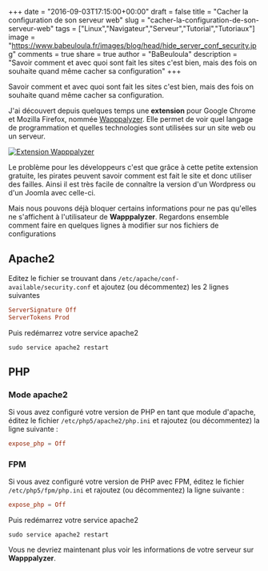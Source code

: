 +++
date = "2016-09-03T17:15:00+00:00"
draft = false
title = "Cacher la configuration de son serveur web"
slug = "cacher-la-configuration-de-son-serveur-web"
tags = ["Linux","Navigateur","Serveur","Tutorial","Tutoriaux"]
image = "https://www.babeuloula.fr/images/blog/head/hide_server_conf_security.jpg"
comments = true
share = true
author = "BaBeuloula"
description = "Savoir comment et avec quoi sont fait les sites c'est bien, mais des fois on souhaite quand même cacher sa configuration"
+++

Savoir comment et avec quoi sont fait les sites c'est bien, mais des fois on souhaite quand même cacher sa configuration.

J'ai découvert depuis quelques temps une **extension** pour Google Chrome et Mozilla Firefox, nommée [Wapppalyzer](https://wappalyzer.com/). Elle permet de voir quel langage de programmation et quelles technologies sont utilisées sur un site web ou un serveur.

[![Extension Wapppalyzer](//www.babeuloula.fr/images/Wapppalyzer-babeuloula.png)](//www.babeuloula.fr/images/Wapppalyzer-babeuloula.png)

Le problème pour les développeurs c'est que grâce à cette petite extension gratuite, les pirates peuvent savoir comment est fait le site et donc utiliser des failles. Ainsi il est très facile de connaître la version d'un Wordpress ou d'un Joomla avec celle-ci.

Mais nous pouvons déjà bloquer certains informations pour ne pas qu'elles ne s'affichent à l'utilisateur de **Wapppalyzer**. Regardons ensemble comment faire en quelques lignes à modifier sur nos fichiers de configurations

## Apache2

Editez le fichier se trouvant dans `/etc/apache/conf-available/security.conf` et ajoutez (ou décommentez) les 2 lignes suivantes

``` conf
ServerSignature Off
ServerTokens Prod
```

Puis redémarrez votre service apache2

``` shell
sudo service apache2 restart
```

## PHP

### Mode apache2

Si vous avez configuré votre version de PHP en tant que module d'apache, éditez le fichier `/etc/php5/apache2/php.ini` et rajoutez (ou décommentez) la ligne suivante :

``` conf
expose_php = Off
```

### FPM

Si vous avez configuré votre version de PHP avec FPM, éditez le fichier `/etc/php5/fpm/php.ini` et rajoutez (ou décommentez) la ligne suivante :

``` conf
expose_php = Off
```

Puis redémarrez votre service apache2

``` shell
sudo service apache2 restart
```

Vous ne devriez maintenant plus voir les informations de votre serveur sur **Wapppalyzer**.


